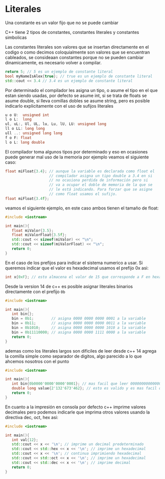 Literales
===

Una constante es un valor fijo que no se puede cambiar

C++ tiene 2 tipos de constantes, constantes literales y constantes simbolicas

Las constantes literales son valores que se insertan directamente en el codigo
o como decimos coloquialmente son valores que se encuentran cableados, se
consideaan constantes porque no se pueden cambiar dinamicamente, es necesario
volver a compilar.

```c++
return 5; // 5 es un ejemplo de constante literal
bool myNameIsAlex{true}; // true es un ejemplo de constante literal
std::cout << 3.4 // 3.4 es un ejemplo de constante literal
```

Por determinado el compilador les asigna un tipo, o asume el tipo en el que
estan siendo usadas, por defecto se asume int, si se trata de floats se asume
double, si lleva comillas dobles se asume string, pero es posible indicarlo
explicitamente con el uso de sufijos literales

```c++
u o U:  unsigned int
l o L:  long
ul, uL:, Ul, UL, lu, Lu, lU, LU: unsigned long
ll o LL: long long
ull ..: unsigned long long
f o F: float
l o L: long double
```

El compilador toma algunos tipos por determinado y eso en ocasiones puede
generar mal uso de la memoria por ejemplo veamos el siguiente caso:

```c++
float miFloat{3.4}; // aunque la variable es declarada como float el
                    // compilador asigna un tipo double a 3.4 en si 
                    // no ocasiona perdida de información pero si 
                    // va a ocupar el doble de memoria de la que se
                    // le está indicando. Para forzar que se asigne
                    // como float usamos el sufijo.
float miFloat{3.4f};
```

veamos el siguiente ejemplo, en este caso ambos tienen el tamaño de float:
```c++
#include <iostream>

int main(){
   float miValor{3.5};
   float miValorFloat{3.5f};
   std::cout << sizeof(miValor) << "\n";
   std::cout << sizeof(miValorFloat) << "\n";
   return 0;
}
```

En el caso de los prefijos para indicar el sistema numerico a usar. Si queremos
indicar que el valor es hexadecimal usamos el prefijo 0x asi:

```c++
int x{0xF}; // esto almacena el valor de 15 que corresponde a F en hexadecimal
```

Desde la version 14 de c++ es posible asignar literales binarios directamente con el prefijo `0b`
```c++
#include <iostream>

int main(){
   int bin{};
   bin = 0b1;        // asigna 0000 0000 0000 0001 a la variable
   bin = 0b11;       // asigna 0000 0000 0000 0011 a la variable
   bin = 0b1010;     // asigna 0000 0000 0000 1010 a la variable
   bin = 0b11110000; // asigna 0000 0000 1111 0000 a la variable
   return 0;
}
```

ademas como los literales largos son dificiles de leer desde c++ 14 agrega la
comilla simple como separador de digitos, algo parecido a lo que ahcemos
nosotros con el punto

```c++
#include <iostream>

int main(){
   int bin{0b0000'0000'0000'0001}; // mas facil que leer 0000000000000001
   double long value{2'132'673'462}; // esto es valido y es mas facil que leer 2132673462
   return 0;
}
```

En cuanto a la impresión en consola por defecto c++ imprime valores decimales
pero podemos indicarle que imprima otros valores usando la directiva dec, oct,
hex asi:

```c++
#include <iostream>

int main(){
   int val{12};
   std::cout << x << '\n'; // imprime un decimal predeterminado
   std::cout << std::hex << x << '\n'; // imprime un hexadecimal
   std::cout << x << '\n'; // continua imprimiendo hexadecimal
   std::cout << std::oct << x << '\n'; // imprime un hexadecimal
   std::cout << std::dec << x << '\n'; // imprime decimal
   return 0;
}
```
